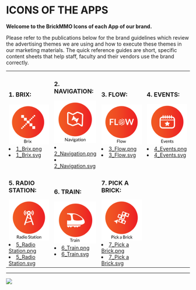 # ICONS OF THE APPS
<style>@import url("//readme.codeadam.ca/readme.css");</style>

**Welcome to the BrickMMO Icons of each App of our brand.**

Please refer to the publications below for the brand guidelines which review the advertising themes we are using and how to execute these themes in our marketing materials. The quick reference guides are short, specific content sheets that help staff, faculty and their vendors use the brand correctly.

<table style="width:100%;">
<tr>
<td width="25%">

<h3>1. BRIX:</h3>

<img src="1_Brix.png">

<li><a href="1_Brix.png" download>1_Brix.png</a></li>
<li><a href="1_Brix.svg" download>1_Brix.svg</a></li>
</td>

<td width="25%">

<h3>2. NAVIGATION:</h3>

<img src="2_Navigation.png">

<li><a href="2_Navigation.png" download>2_Navigation.png</a></li>
<li><a href="2_Navigation.svg" download>2_Navigation.svg</a></li>

</td>

<td width="25%">

<h3>3. FLOW:</h3>

<img src="3_Flow.png">

<li><a href="3_Flow.png" download>3_Flow.png</a></li>
<li><a href="3_Flow.svg" download>3_Flow.svg</a></li>

</td>
<td width="25%">

<h3>4. EVENTS:</h3>

<img src="4_Events.png">

<li><a href="4_Events.png" download>4_Events.png</a></li>
<li><a href="4_Events.svg" download>4_Events.svg</a></li>

</td>

</tr>

<tr>
<td width="25%">

<h3>5. RADIO STATION:</h3>

<img src="5_Radio Station.png">

<li><a href="5_Radio Station.png" download>5_Radio Station.png</a></li>
<li><a href="5_Radio Station.svg" download>5_Radio Station.svg</a></li>
</td>

<td width="25%">

<h3>6. TRAIN:</h3>

<img src="6_Train.png">

<li><a href="6_Train.png" download>6_Train.png</a></li>
<li><a href="6_Train.svg" download>6_Train.svg</a></li>

</td>

<td width="25%">

<h3>7. PICK A BRICK:</h3>

<img src="7_Pick a Brick.png">

<li><a href="7_Pick a Brick.png" download>7_Pick a Brick.png</a></li>
<li><a href="7_Pick a Brick.svg" download>7_Pick a Brick.svg</a></li>

</td>
</tr>
</table>

---

<a href="https://brickmmo.com">
<img src="https://brickmmo.com/images/brickmmo-logo-horizontal.jpg" width="100">
</a>

